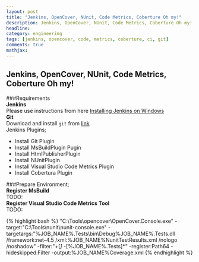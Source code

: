 ```yaml
---
layout: post
title: "Jenkins, OpenCover, NUnit, Code Metrics, Coberture Oh my!"
description: Jenkins, OpenCover, NUnit, Code Metrics, Coberture Oh my!
headline: 
category: engineering
tags: [jenkins, opencover, code, metrics, coberture, ci, git]
comments: true
mathjax: 
---
```


## Jenkins, OpenCover, NUnit, Code Metrics, Coberture Oh my!

###Requirements  
**Jenkins**  
Please use instructions from here [Installing Jenkins on Windows](https://wiki.jenkins-ci.org/display/JENKINS/Installing+Jenkins)  
**Git**  
Download and install ``git`` from [link](https://msysgit.github.io/)  
Jenkins Plugins;  
- Install Git Plugin  
- Install MsBuildPlugin Pugin  
- Install HtmlPublisherPlugin  
- Install NUnitPlugin  
- Install Visual Studio Code Metrics Plugin  
- Install Cobertura Plugin  

###Prepare Environment;  
**Register MsBuild**  
TODO:  
**Register Visual Studio Code Metrics Tool**  
TODO:  

{% highlight bash %}
"C:\Tools\opencover\OpenCover.Console.exe" -target:"C:\Tools\nunit\nunit-console.exe" -targetargs:"%JOB_NAME%.Tests\bin\Debug\%JOB_NAME%.Tests.dll /framework:net-4.5 /xml:%JOB_NAME%NunitTestResults.xml /nologo /noshadow" -filter:"+[*]* -[%JOB_NAME%.Tests]*" -register:Path64 -hideskipped:Filter -output:%JOB_NAME%Coverage.xml
{% endhighlight %}
